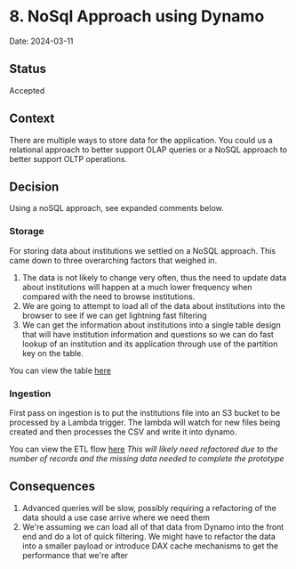 # 8. NoSql Approach using Dynamo

Date: 2024-03-11

## Status

Accepted

## Context

There are multiple ways to store data for the application. You could us a relational approach to better support OLAP queries or a NoSQL approach to better support OLTP operations.

## Decision

Using a noSQL approach, see expanded comments below.

### Storage

For storing data about institutions we settled on a NoSQL approach. This came down to three overarching factors that weighed in.

1. The data is not likely to change very often, thus the need to update data about institutions will happen at a much lower frequency when compared with the need to browse institutions.
2. We are going to attempt to load all of the data about institutions into the browser to see if we can get lightning fast filtering
3. We can get the information about institutions into a single table design that will have institution information and questions so we can do fast lookup of an institution and its application through use of the partition key on the table.

You can view the table [here](../diagrams/institutions-single-table-design.png)

### Ingestion

First pass on ingestion is to put the institutions file into an S3 bucket to be processed by a Lambda trigger. The lambda will watch for new files being created and then processes the CSV and write it into dynamo.

You can view the ETL flow [here](../diagrams/etl-flow-data-ingestion.png
)
_This will likely need refactored due to the number of records and the missing data needed to complete the prototype_

## Consequences

1. Advanced queries will be slow, possibly requiring a refactoring of the data should a use case arrive where we need them
2. We're assuming we can load all of that data from Dynamo into the front end and do a lot of quick filtering. We might have to refactor the data into a smaller payload or introduce DAX cache mechanisms to get the performance that we're after
